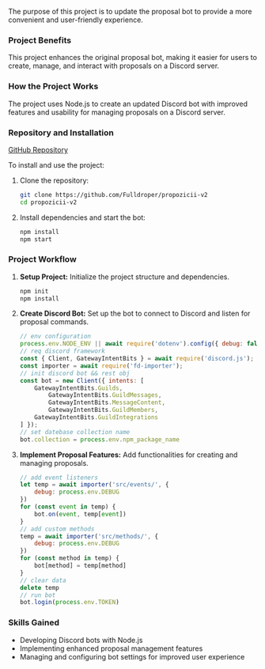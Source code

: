 The purpose of this project is to update the proposal bot to provide a more convenient and user-friendly experience.

### Project Benefits
This project enhances the original proposal bot, making it easier for users to create, manage, and interact with proposals on a Discord server.

### How the Project Works
The project uses Node.js to create an updated Discord bot with improved features and usability for managing proposals on a Discord server.

### Repository and Installation
[GitHub Repository](https://github.com/Fulldroper/propozicii-v2)

To install and use the project:

1. Clone the repository:
    ```bash
    git clone https://github.com/Fulldroper/propozicii-v2
    cd propozicii-v2
    ```

2. Install dependencies and start the bot:
    ```bash
    npm install
    npm start
    ```

### Project Workflow
1. **Setup Project:** Initialize the project structure and dependencies.
    ```bash
    npm init
    npm install
    ```

2. **Create Discord Bot:** Set up the bot to connect to Discord and listen for proposal commands.
    ```javascript
    // env configuration
    process.env.NODE_ENV || await require('dotenv').config({ debug: false })
    // req discord framework
    const { Client, GatewayIntentBits } = await require('discord.js');
    const importer = await require('fd-importer');
    // init discord bot && rest obj
    const bot = new Client({ intents: [
        GatewayIntentBits.Guilds,
            GatewayIntentBits.GuildMessages,
            GatewayIntentBits.MessageContent,
            GatewayIntentBits.GuildMembers,
        GatewayIntentBits.GuildIntegrations
    ] });
    // set datebase collection name
    bot.collection = process.env.npm_package_name
    ```

3. **Implement Proposal Features:** Add functionalities for creating and managing proposals.
    ```javascript
    // add event listeners
    let temp = await importer('src/events/', {
        debug: process.env.DEBUG
    })
    for (const event in temp) {
        bot.on(event, temp[event])
    }
    // add custom methods
    temp = await importer('src/methods/', {
        debug: process.env.DEBUG
    })
    for (const method in temp) {
        bot[method] = temp[method]
    }
    // clear data
    delete temp
    // run bot
    bot.login(process.env.TOKEN)
    ```

### Skills Gained
- Developing Discord bots with Node.js
- Implementing enhanced proposal management features
- Managing and configuring bot settings for improved user experience
